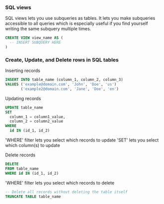 ### SQL views

SQL views lets you use subqueries as tables. It lets you make subqueries accessible to all queries which is especially useful if you find yourself writing the same subquery multiple times.

```sql
CREATE VIEW view_name AS (
  -- INSERT SUBQUERY HERE
)
```

### Create, Update, and Delete rows in SQL tables

Inserting records

```sql
INSERT INTO table_name (column_1, column_2, column_3)
VALUES ('example@domain.com', 'John', 'Doe', 'us')
       ('example2@domain.com', 'Jane', 'Doe', 'en')
```

Updating records

```sql 
UPDATE table_name
SET
  column_1 = column1_value,
  column_2 = column2_value
WHERE
  id IN (id_1, id_2)
```

'WHERE' filter lets you select which records to update
'SET' lets you select which column(s) to update

Delete records

```sql
DELETE 
FROM table_name
WHERE id IN (id_1, id_2)
```

'WHERE' filter lets you select which records to delete

```sql
-- Delete all records without deleting the table itself
TRUNCATE TABLE table_name
```

